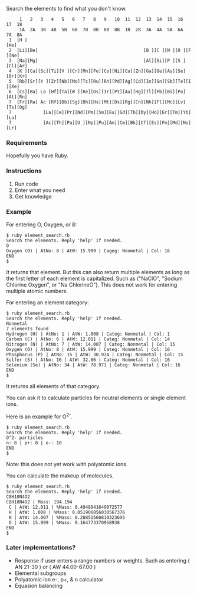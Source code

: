 Search the elements to find what you don't know.
```
     1   2   3   4   5   6   7   8   9   10  11  12  13  14  15  16  17  18
     1A  2A  3B  4B  5B  6B  7B  8B  8B  8B  1B  2B  3A  4A  5A  6A  7A  8A
 1  [H ]                                                                [He]
 2  [Li][Be]                                        [B ][C ][N ][O ][F ][Ne]
 3  [Na][Mg]                                        [Al][Si][P ][S ][Cl][Ar]
 4  [K ][Ca][Sc][Ti][V ][Cr][Mn][Fe][Co][Ni][Cu][Zn][Ga][Ge][As][Se][Br][Kr]
 5  [Rb][Sr][Y ][Zr][Nb][Mo][Tc][Ru][Rh][Pd][Ag][Cd][In][Sn][Sb][Te][I ][Xe]
 6  [Cs][Ba] La [Hf][Ta][W ][Re][Os][Ir][Pt][Au][Hg][Tl][Pb][Bi][Po][At][Rn]
 7  [Fr][Ra] Ac [Rf][Db][Sg][Bh][Hs][Mt][Ds][Rg][Cn][Nh][Fl][Mc][Lv][Ts][Og]
 7            [La][Ce][Pr][Nd][Pm][Sm][Eu][Gd][Tb][Dy][Ho][Er][Tm][Yb][Lu]
 7            [Ac][Th][Pa][U ][Np][Pu][Am][Cm][Bk][Cf][Es][Fm][Md][No][Lr]
```

### Requirements
Hopefully you have Ruby.

### Instructions
1. Run code
2. Enter what you need
3. Get knowledge

### Example
For entering O, Oxygen, or 8:
```
$ ruby element_search.rb
Search the elements. Reply 'help' if needed.
O
Oxygen (O) | AtNo: 8 | AtW: 15.999 | Cageg: Nonmetal | Col: 16
END
$
```
It returns that element. But this can also return multiple elements as long as the first letter of each element is capitalized. Such as ("NaClO", "Sodium Chlorine Oxygen", or "Na ChlorineO"). This does not work for entering multiple atomic numbers.

For entering an element category:
```
$ ruby element_search.rb
Search the elements. Reply 'help' if needed.
Nonmetal
7 elements found
Hydrogen (H) | AtNo: 1 | AtW: 1.008 | Categ: Nonmetal | Col: 1
Carbon (C) | AtNo: 6 | AtW: 12.011 | Categ: Nonmetal | Col: 14
Nitrogen (N) | AtNo: 7 | AtW: 14.007 | Categ: Nonmetal | Col: 15
Oxygen (O) | AtNo: 8 | AtW: 15.999 | Categ: Nonmetal | Col: 16
Phosphorus (P) | AtNo: 15 | AtW: 30.974 | Categ: Nonmetal | Col: 15
Sulfer (S) | AtNo: 16 | AtW: 32.06 | Categ: Nonmetal | Col: 16
Selenium (Se) | AtNo: 34 | AtW: 78.971 | Categ: Nonmetal | Col: 16
END
$
```
It returns all elements of that category.

You can ask it to calculate particles for neutral elements or single element ions.

Here is an example for O<sup>2-</sup>.
```
$ ruby element_search.rb
Search the elements. Reply 'help' if needed.
O^2- particles
n: 8 | p+: 8 | e-: 10
END
$
```
Note: this does not yet work with polyatomic ions.

You can calculate the makeup of molecules.
```
$ ruby element_search.rb
Search the elements. Reply 'help' if needed.
C8H10N4O2
C8H10N4O2 | Mass: 194.194
 C | AtW: 12.011 | %Mass: 0.4948041649072577
 H | AtW: 1.008 | %Mass: 0.051906856030567376
 N | AtW: 14.007 | %Mass: 0.28851560810323695
 O | AtW: 15.999 | %Mass: 0.164773370958938
END
$
```

### Later implementations?
- Response if user enters a range numbers or weights. Such as entering ( AN 21-30 ) or ( AW 44.00-67.00 )
- Elemental subgroups
- Polyatomic ion e-, p+, & n calculator
- Equasion balancing
